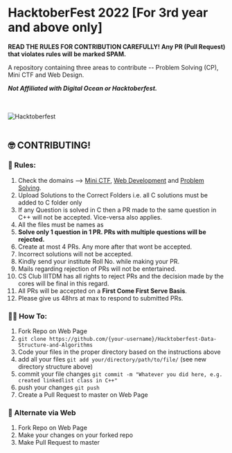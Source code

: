 # HacktoberFest 2022 [For 3rd year and above only]
**READ THE RULES FOR CONTRIBUTION CAREFULLY! Any PR (Pull Request) that violates rules will be marked SPAM.**

A repository containing three areas to contribute -- Problem Solving (CP), Mini CTF and Web Design.

***Not Affiliated with Digital Ocean or Hacktoberfest.***

<br/><br/>
<picture>
  <source media="(prefers-color-scheme: dark)" srcset="logo-hacktoberfest-dark.png">
  <source media="(prefers-color-scheme: light)" srcset="logo-hacktoberfest-light.png">
  <img alt="Hacktoberfest">
</picture>
<br/><br/>

## :nerd_face: CONTRIBUTING!

### :100: Rules:
1. Check the domains --> [Mini CTF](mini-ctf), [Web Development](webdev) and [Problem Solving](cp).
2. Upload Solutions to the Correct Folders i.e. all C solutions must be added to C folder only
3. If any Question is solved in C then a PR made to the same question in C++ will not be accepted. Vice-versa also applies.
4. All the files must be names as 
5. **Solve only 1 question in 1 PR. PRs with multiple questions will be rejected.**
6. Create at most 4 PRs. Any more after that wont be accepted.
7. Incorrect solutions will not be accepted.
8. Kindly send your institute Roll No. while making your PR.
9. Mails regarding rejection of PRs will not be entertained.
10. CS Club IIITDM has all rights to reject PRs and the decision made by the cores will be final in this regard.
11. All PRs will be accepted on a **First Come First Serve Basis**. 
12. Please give us 48hrs at max to respond to submitted PRs.


### :man_shrugging: How To:

1. Fork Repo on Web Page
2. `git clone https://github.com/{your-username}/Hacktoberfest-Data-Structure-and-Algorithms`
3. Code your files in the proper directory based on the instructions above
4. add all your files `git add your/directory/path/to/file/` (see new directory structure above)
5. commit your file changes `git commit -m "Whatever you did here, e.g. created linkedlist class in C++"`
6. push your changes `git push`
7. Create a Pull Request to master on Web Page

### :ghost: Alternate via Web

1. Fork Repo on Web Page
2. Make your changes on your forked repo
3. Make Pull Request to master
